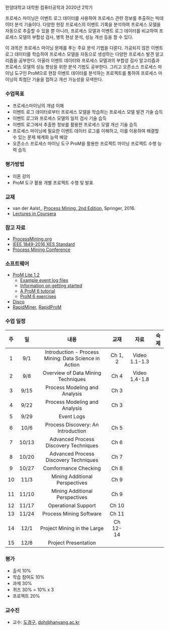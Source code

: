 한양대학교 대학원 컴퓨터공학과 2020년 2학기

프로세스 마이닝은 이벤트 로그 데이터를 사용하여 프로세스 관련 정보를 추출하는 빅데이터 분석 기술이다. 다양한 현장 프로세스의 이벤트 기록을 분석하여 프로세스 모델을 자동으로 추출할 수 있을 뿐 아니라, 프로세스 모델과 이벤트 로그 데이터를 비교하여 프로세스 모델의 부합성 검사, 병목 현상 분석, 성능 개선 등을 할 수 있다. 

이 과목은 프로세스 마이닝 문제를 푸는 주요 분석 기법을 다룬다. 가공되지 않은 이벤트 로그 데이터를 학습하여 프로세스 모델을 자동으로 생성하는 다양한 프로세스 발견 알고리즘을 공부한다. 아울러 이벤트 데이터와 프로세스 모델과의 부합성 검사 알고리즘과 프로세스 모델의 성능 향상을 위한 분석 기법도 공부한다. 그리고 오픈소스 프로세스 마이닝 도구인 ProM으로 현장 이벤트 데이터를 분석하는 프로젝트를 통하여 프로세스 마이닝의 최첨단 기술을 접하고 개선 가능성을 모색한다. 

### 수업목표

- 프로세스마이닝의 개념 이해
- 이벤트 로그 데이터로부터 프로세스 모델을 학습하는 프로세스 모델 발견 기술 습득
- 이벤트 로그와 프로세스 모델의 일치 검사 기술 습득
- 이벤트 로그에서 추출한 정보를 활용한 프로세스 모델 개선 기술 습득
- 프로세스 마이닝에 필요한 이벤트 데이터 로그를 이해하고, 이를 이용하여 해결할 수 있는 문제 체계화 능력 배양
- 오픈소스 프로세스 마이닝 도구 ProM을 활용한 프로젝트 마이닝 프로젝트 수행 능력 습득

### 평가방법

- 이론 강의
- ProM 도구 활용 개별 프로젝트 수행 및 발표

### 교재

- van der Aalst,, [Process Mining, 2nd Edition](https://www.springer.com/gp/book/9783662498507), Springer, 2016.
- [Lectures in Coursera](https://www.coursera.org/learn/process-mining)

### 참고 자료

- [ProcessMining.org](http://www.processmining.org/)
- [IEEE 1849-2016 XES Standard](http://www.xes-standard.org/)
- [Process Mining Conference](https://icpmconference.org/)

### 소프트웨어

- [ProM Lite 1.2](http://www.promtools.org/doku.php)
  - [Example event log files](http://www.promtools.org/prom6/downloads/example-logs.zip)
  - [Information on getting started](http://www.promtools.org/doku.php?id=gettingstarted:start)
  - [A ProM 6 tutorial](http://www.promtools.org/doku.php?id=tutorial:start)
  - [ProM 6 exercises](http://www.promtools.org/doku.php?id=exercises:start)
- [Disco](https://fluxicon.com/disco/)
- [RapidMiner](https://rapidminer.com/), [RapidProM](https://www.rapidprom.org/)

### 수업 일정

| 주 | 일 | 내용                                     | 교재   | 자료                                                                                          | 숙제 |
|:--:|:--:|:----------------------------------------:|:------:|:---------------------------------------------------------------------------------------------:|:----:|
| 1  |  9/1  |  Introduction - Process Mining: Data Science in Action  | Ch 1, 2 | Video 1.1-1.3  |      |
| 2  |  9/8  |  Overview of Data Mining Techniques |  Ch 4   | Video 1.4-1.8  |      |
| 3  |  9/15  |  Process Modeling and Analysis  | Ch 3 |   |      |
| 4  |  9/22  |  Process Modeling and Analysis  | Ch 3 |   |      |
| 5  |  9/29  |  Event Logs  |      |   |      |
| 6  |  10/6  |  Process Discovery: An Introduction  | Ch 5  |   |      |
| 7  |  10/13  |  Advanced Process Discovery Techniques  | Ch 6 |   |      |
| 8  |  10/20  |  Advanced Process Discovery Techniques  |  Ch 7  |   |      |
| 9  |  10/27  |  Comformance Checking  |  Ch 8  |   |      |
| 10 |  11/3  |  Mining Additional Perspectives  |   Ch 9   |   |      |
| 11 |  11/10  | Mining Additional Perspectives  | Ch 9  |  |      |
| 12 |  11/17  | Operational Support | Ch 10  |  |      |
| 13 |  11/24  | Process Mining Software | Ch 11 |                                                                                               |      |
| 14 |  12/1  |  Project Mining in the Large |  Ch 12-14   |                                                                                               |      |
| 15 |  12/8  |  Project Presentation  |      |                                                                                               |      |

### 평가

- 출석 10%
- 학습 참여도 10%
- 과제 30%
- 퀴즈 30% = 10% x 3
- 프로젝트 20%

### 교수진

-	교수: [도경구](http://doggzone.github.io/home), doh@hanyang.ac.kr
